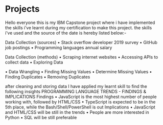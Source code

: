 # Projects

Hello everyone 
this is my IBM Capstone project 
where i have implemented the skills i've learnt during my certification to make this project.
the skills i've used and the source of the date is hereby listed below:-

Data Collection (sources) 
• Stack overflow developer 2019 survey 
• GitHub job postings 
• Programming languages annual salary 

 Data Collection (methods) 
• Scraping internet websites 
• Accessing APIs to collect data 
• Exploring Data 

 • Data Wrangling 
• Finding Missing Values 
• Determine Missing Values 
• Finding Duplicates 
• Removing Duplicates 

after cleaning and storing data I have applied my learnt skill to find the following insights
PROGRAMMING LANGUAGE TRENDS - FINDINGS & IMPLICATIONS
Findings
• JavaScript is the most highest number 
of people working with, followed by 
HTML/CSS 
• TypeScript is expected to be in the 5th 
place, while the Bash/Shell/PowerShell 
is out
Implications
• JavaScript and HTML/CSS will be still 
in the trends 
• People are more interested in Python 
• SQL will be still preferable
